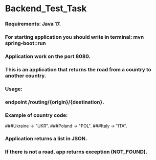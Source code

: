 # Backend_Test_Task

### Requirements: Java 17.

### For starting application you should write in terminal: mvn spring-boot::run 
### Application work on the port 8080. 
### This is an application that returns the road from a country to another country.
### Usage:
### endpoint /routing/{origin}/{destination}.
### Example of country code:
###Ukraine -> "UKR".
###Poland -> "POL".
###Italy -> "ITA".
### Application returns a list in JSON.
### If there is not a road, app returns exception (NOT_FOUND).
